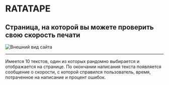 # RATATAPE
## Страница, на которой вы можете проверить свою скорость печати

![Внешний вид сайта](https://i.ibb.co/SVkGbfY/ratatape.png "Внешний вид сайта")
____

Имеется 10 текстов, один из которых рандомно выбирается и отображается на странице. 
По окончании написания текста появляется сообщение о скорости, с которой справился пользователь, время, потраченное на написание и процент ошибок. 
